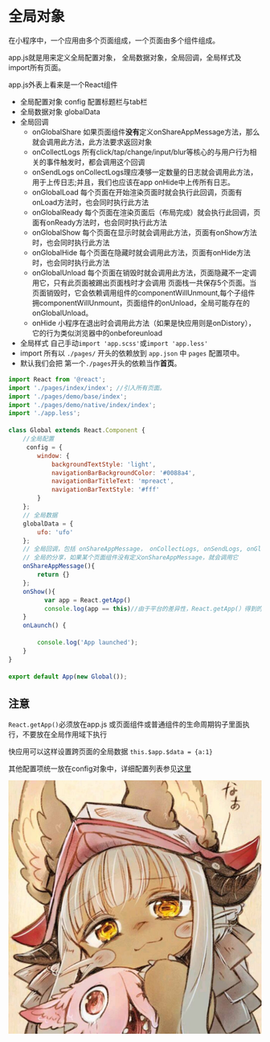 # 全局对象

在小程序中，一个应用由多个页面组成，一个页面由多个组件组成。

app.js就是用来定义全局配置对象， 全局数据对象，全局回调，全局样式及import所有页面。

app.js外表上看来是一个React组件

*  全局配置对象 config 配置标题栏与tab栏
*  全局数据对象 globalData
*  全局回调
   -  onGlobalShare  如果页面组件**没有**定义onShareAppMessage方法，那么就会调用此方法，此方法要求返回对象
   -  onCollectLogs 所有click/tap/change/input/blur等核心的与用户行为相关的事件触发时，都会调用这个回调
   -  onSendLogs  onCollectLogs理应凑够一定数量的日志就会调用此方法，用于上传日志;并且，我们也应该在app onHide中上传所有日志。
   -  onGlobalLoad 每个页面在开始渲染页面时就会执行此回调，页面有onLoad方法时，也会同时执行此方法
   -  onGlobalReady 每个页面在渲染页面后（布局完成）就会执行此回调，页面有onReady方法时，也会同时执行此方法
   -  onGlobalShow 每个页面在显示时就会调用此方法，页面有onShow方法时，也会同时执行此方法
   -  onGlobalHide 每个页面在隐藏时就会调用此方法，页面有onHide方法时，也会同时执行此方法
   -  onGlobalUnload 每个页面在销毁时就会调用此方法，页面隐藏不一定调用它，只有此页面被踢出页面栈时才会调用
页面栈一共保存5个页面。当页面销毁时，它会依赖调用组件的componentWillUnmount,每个子组件拥componentWillUnmount，页面组件的onUnload，全局可能存在的onGlobalUnload。
   -  onHide 小程序在退出时会调用此方法（如果是快应用则是onDistory），它的行为类似浏览器中的onbeforeunload
*  全局样式 自己手动`import 'app.scss'`或`import 'app.less'`
*  import 所有以 `./pages/` 开头的依赖放到 `app.json` 中 `pages` 配置项中。
*  默认我们会把 第一个`./pages`开头的依赖当作**首页**。
 

```jsx
import React from '@react';
import './pages/index/index'; //引入所有页面。
import './pages/demo/base/index';
import './pages/demo/native/index/index';
import './app.less';

class Global extends React.Component {
    //全局配置
     config = {
        window: {
            backgroundTextStyle: 'light',
            navigationBarBackgroundColor: '#0088a4',
            navigationBarTitleText: 'mpreact',
            navigationBarTextStyle: '#fff'
        }
    };
    // 全局数据
    globalData = {
        ufo: 'ufo'
    };
    // 全局回调，包括 onShareAppMessage， onCollectLogs, onSendLogs, onGlobalLoad, onGlobalReady
    // 全局的分享，如果某个页面组件没有定义onShareAppMessage，就会调用它
    onShareAppMessage(){ 
        return {} 
    };
    onShow(){
          var app = React.getApp()
          console.log(app == this)//由于平台的差异性，React.getApp(）得到的对象不定是new App的实例
    }
    onLaunch() {
      
        console.log('App launched');
    }
}

export default App(new Global());
```

## 注意

 `React.getApp()`必须放在app.js 或页面组件或普通组件的生命周期钩子里面执行，不要放在全局作用域下执行

快应用可以这样设置跨页面的全局数据 `this.$app.$data = {a:1}`

其他配置项统一放在config对象中，详细配置列表参见[这里](https://developers.weixin.qq.com/miniprogram/dev/framework/config.html#%E5%85%A8%E5%B1%80%E9%85%8D%E7%BD%AE)

![nanachi](1538220971725.jpeg)
